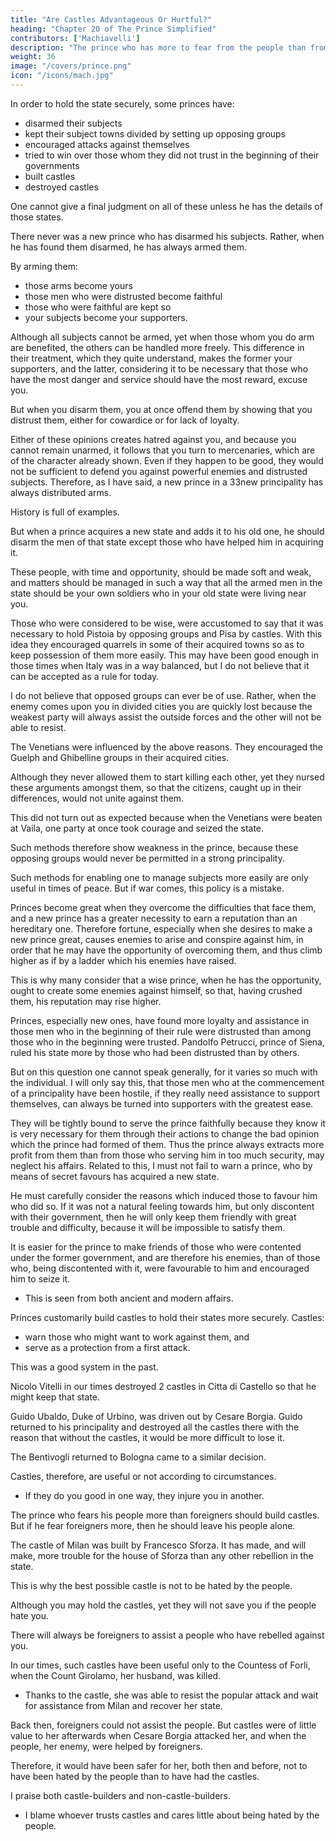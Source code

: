 ```yaml
---
title: "Are Castles Advantageous Or Hurtful?"
heading: "Chapter 20 of The Prince Simplified"
contributors: ['Machiavelli']
description: "The prince who has more to fear from the people than from foreigners ought to build castles, but he who has more to fear from foreigners than from the people should leave them alone"
weight: 36
image: "/covers/prince.png"
icon: "/icons/mach.jpg"
---
```




<!-- ## Chapter 20= Are Castles Advantageous Or Hurtful? -->
<!-- , And Many Other Things Which Princes Often Use, -->


In order to hold the state securely, some princes have:
- disarmed their subjects
- kept their subject towns divided by setting up opposing groups
- encouraged attacks against themselves
- tried to win over those whom they did not trust in the beginning of their governments
- built castles
- destroyed castles

One cannot give a final judgment on all of these unless he has the details of those states. <!--  in which a decision has to be made.  -->

<!-- Nevertheless I will speak as comprehensively as possible on these matters.  -->

There never was a new prince who has disarmed his subjects. Rather, when he has found them disarmed, he has always armed them. 

By arming them:
- those arms become yours
- those men who were distrusted become faithful
- those who were faithful are kept so
- your subjects become your supporters.

Although all subjects cannot be armed, yet when those whom you do arm are benefited, the others can be handled more freely. This difference in their treatment, which they quite understand, makes the former your supporters, and the latter, considering it to be necessary that those who have the most danger and service should have the most reward, excuse you. 

But when you disarm them, you at once offend them by showing that you distrust them, either for cowardice or for lack of loyalty. 

Either of these opinions creates hatred against you, and because you cannot remain unarmed, it follows that you turn to mercenaries, which are of the character already shown. Even if they happen to be good, they would not be sufficient to defend you against powerful enemies and distrusted subjects. Therefore, as I have said, a new prince in a 33new principality has always distributed arms. 

History is full of examples. 

But when a prince acquires a new state and adds it to his old one, he should disarm the men of that state except those who have helped him in acquiring it. 

These people, with time and opportunity, should be made soft and weak, and matters should be managed in such a way that all the armed men in the state should be your own soldiers who in your old state were living near you. 

Those who were considered to be wise, were accustomed to say that it was necessary to hold Pistoia by opposing groups and Pisa by castles. With this idea they encouraged quarrels in some of their acquired towns so as to keep possession of them more easily. This may have been good enough in those times when Italy was in a way balanced, but I do not believe that it can be accepted as a rule for today. 

I do not believe that opposed groups can ever be of use. Rather, when the enemy comes upon you in divided cities you are quickly lost because the weakest party will always assist the outside forces and the other will not be able to resist. 

The Venetians were influenced by the above reasons. They encouraged the Guelph and Ghibelline groups in their acquired cities. 

Although they never allowed them to start killing each other, yet they nursed these arguments amongst them, so that the citizens, caught up in their differences, would not unite against them.

This did not turn out as expected because when the Venetians were beaten at Vaila, one party at once took courage and seized the state. 

Such methods therefore show weakness in the prince, because these opposing groups would never be permitted in a strong principality. 

Such methods for enabling one to manage subjects more easily are only useful in times of peace. But if war comes, this policy is a mistake. 

Princes become great when they overcome the difficulties that face them, and a new prince has a greater necessity to earn a reputation than an hereditary one. Therefore fortune, especially when she desires to make a new prince great, causes enemies to arise and conspire against him, in order that he may have the opportunity of overcoming them, and thus climb higher as if by a ladder which his enemies have raised. 

This is why many consider that a wise prince, when he has the opportunity, ought to create some enemies against himself, so that, having crushed them, his reputation may rise higher.

Princes, especially new ones, have found more loyalty and assistance in those men who in the beginning of their rule were distrusted than among those who in the beginning were trusted. Pandolfo Petrucci, prince of Siena, ruled his state more by those who had been distrusted than by others. 

But on this question one cannot speak generally, for it varies so much with the individual. I will only say this, that those men who at the commencement of a principality have been hostile, if they really need assistance to support themselves, can always be turned into supporters with the greatest ease. 

They will be tightly bound to serve the prince faithfully because they know it is very necessary for them through their actions to change the bad opinion which the prince had formed of them. Thus the prince always extracts more profit from them than from those who serving him in too much security, may neglect his affairs. Related to this, I must not fail to warn a prince, who by means of secret favours has acquired a new state. 

He must carefully consider the reasons which induced those to favour him who did so. If it was not a natural feeling towards him, but only discontent with their government, then he will only keep them friendly with great trouble and difficulty, because it will be impossible to satisfy them. 

<!-- And weighing well the reasons for this in those examples which can be taken , we shall find that  -->

It is easier for the prince to make friends of those who were contented under the former government, and are therefore his enemies, than of those who, being discontented with it, were favourable to him and encouraged him to seize it.
- This is seen from both ancient and modern affairs.

Princes customarily build castles to hold their states more securely. Castles:
- warn those who might want to work against them, and
- serve as a protection from a first attack. 

This was a good system in the past. 

Nicolo Vitelli in our times destroyed 2 castles in Citta di Castello so that he might keep that state. 

Guido Ubaldo, Duke of Urbino, was driven out by Cesare Borgia. Guido returned to his principality and destroyed all the castles there with the reason that without the castles, it would be more difficult to lose it. 

The Bentivogli returned to Bologna came to a similar decision.

Castles, therefore, are useful or not according to circumstances.
- If they do you good in one way, they injure you in another. 

The prince who fears his people more than foreigners should build castles. But if he fear foreigners more, then he should leave his people alone. 

The castle of Milan was built by Francesco Sforza. It has made, and will make, more trouble for the house of Sforza than any other rebellion in the state.

This is why the best possible castle is not to be hated by the people. 

Although you may hold the castles, yet they will not save you if the people hate you. 

There will always be foreigners to assist a people who have rebelled against you. 

In our times, such castles have been useful only to the Countess of Forli, when the Count Girolamo, her husband, was killed. 
- Thanks to the castle, she was able to resist the popular attack and wait for assistance from Milan and recover her state. 

Back then, foreigners could not assist the people. But castles were of little value to her afterwards when Cesare Borgia attacked her, and when the people, her enemy, were helped by foreigners.

Therefore, it would have been safer for her, both then and before, not to have been hated by the people than to have had the castles. 

I praise both castle-builders and non-castle-builders. 
- I blame whoever trusts castles and cares little about being hated by the people.
